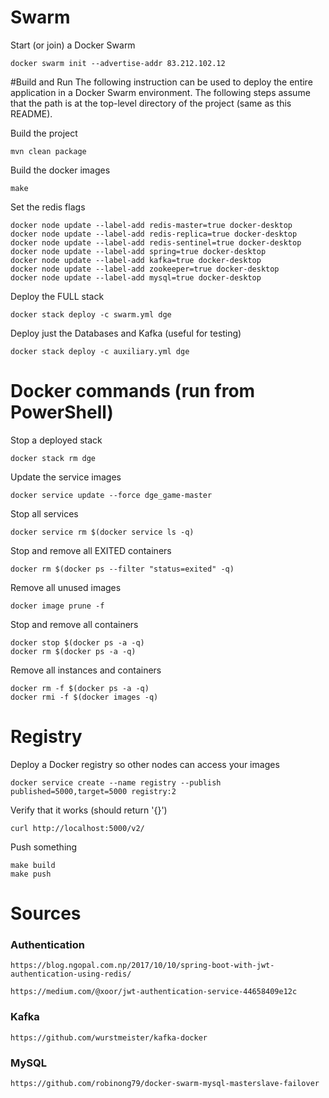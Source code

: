 # Swarm 

Start (or join) a Docker Swarm

    docker swarm init --advertise-addr 83.212.102.12
    
#Build and Run
The following instruction can be used to deploy the entire application in a Docker
Swarm environment. The following steps assume that the path is at the top-level
directory of the project (same as this README).

Build the project
    
    mvn clean package 


Build the docker images 
    
    make
    
    
Set the redis flags

    docker node update --label-add redis-master=true docker-desktop
    docker node update --label-add redis-replica=true docker-desktop
    docker node update --label-add redis-sentinel=true docker-desktop
    docker node update --label-add spring=true docker-desktop
    docker node update --label-add kafka=true docker-desktop
    docker node update --label-add zookeeper=true docker-desktop
    docker node update --label-add mysql=true docker-desktop


Deploy the FULL stack

    docker stack deploy -c swarm.yml dge

    
Deploy just the Databases and Kafka (useful for testing)

    docker stack deploy -c auxiliary.yml dge

    
# Docker commands (run from PowerShell)

Stop a deployed stack

    docker stack rm dge
    

Update the service images 

    docker service update --force dge_game-master


Stop all services

    docker service rm $(docker service ls -q)
    
    
Stop and remove all EXITED containers

    docker rm $(docker ps --filter "status=exited" -q)


Remove all unused images

    docker image prune -f
    

Stop and remove all containers

    docker stop $(docker ps -a -q)
    docker rm $(docker ps -a -q)


Remove all instances and containers

    docker rm -f $(docker ps -a -q)
    docker rmi -f $(docker images -q)

# Registry

Deploy a Docker registry so other nodes can access your images

    docker service create --name registry --publish published=5000,target=5000 registry:2

Verify that it works (should return '{}')

    curl http://localhost:5000/v2/
    
Push something

    make build 
    make push
    

# Sources
### Authentication

    https://blog.ngopal.com.np/2017/10/10/spring-boot-with-jwt-authentication-using-redis/

    https://medium.com/@xoor/jwt-authentication-service-44658409e12c
    
### Kafka

    https://github.com/wurstmeister/kafka-docker
    
### MySQL

    https://github.com/robinong79/docker-swarm-mysql-masterslave-failover